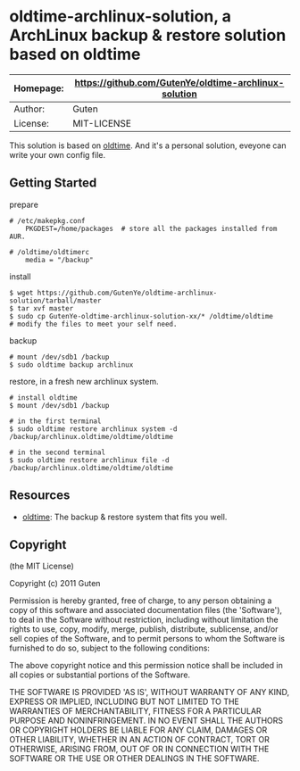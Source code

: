 oldtime-archlinux-solution, a ArchLinux backup & restore solution based on oldtime
===================================================================================

| Homepage:      |  https://github.com/GutenYe/oldtime-archlinux-solution       |
|----------------|------------------------------------------------------       |
| Author:	       | Guten                                                 |
| License:       | MIT-LICENSE                                                |

This solution is based on [oldtime](https://github.com/GutenYe/oldtime). And it's a personal solution, eveyone can write your own config file.  

Getting Started
---------------

prepare

	# /etc/makepkg.conf
		PKGDEST=/home/packages  # store all the packages installed from AUR.

	# /oldtime/oldtimerc
		media = "/backup"

install

	$ wget https://github.com/GutenYe/oldtime-archlinux-solution/tarball/master
	$ tar xvf master
	$ sudo cp GutenYe-oldtime-archlinux-solution-xx/* /oldtime/oldtime
	# modify the files to meet your self need.

backup

	# mount /dev/sdb1 /backup
	$ sudo oldtime backup archlinux

restore, in a fresh new archlinux system.

	# install oldtime
	$ mount /dev/sdb1 /backup

	# in the first terminal
	$ sudo oldtime restore archlinux system -d /backup/archlinux.oldtime/oldtime/oldtime

	# in the second terminal
	$ sudo oldtime restore archlinux file -d /backup/archlinux.oldtime/oldtime/oldtime

Resources
---------

*	[oldtime](https://github.com/GutenYe/oldtime): The backup & restore system that fits you well.

Copyright
---------

(the MIT License)

Copyright (c) 2011 Guten

Permission is hereby granted, free of charge, to any person obtaining a copy of this software and associated documentation files (the 'Software'), to deal in the Software without restriction, including without limitation the rights to use, copy, modify, merge, publish, distribute, sublicense, and/or sell copies of the Software, and to permit persons to whom the Software is furnished to do so, subject to the following conditions:

The above copyright notice and this permission notice shall be included in all copies or substantial portions of the Software.

THE SOFTWARE IS PROVIDED 'AS IS', WITHOUT WARRANTY OF ANY KIND, EXPRESS OR IMPLIED, INCLUDING BUT NOT LIMITED TO THE WARRANTIES OF MERCHANTABILITY, FITNESS FOR A PARTICULAR PURPOSE AND NONINFRINGEMENT.  IN NO EVENT SHALL THE AUTHORS OR COPYRIGHT HOLDERS BE LIABLE FOR ANY CLAIM, DAMAGES OR OTHER LIABILITY, WHETHER IN AN ACTION OF CONTRACT, TORT OR OTHERWISE, ARISING FROM, OUT OF OR IN CONNECTION WITH THE SOFTWARE OR THE USE OR OTHER DEALINGS IN THE SOFTWARE.
